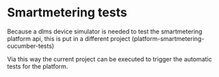 # Smartmetering tests

Because a dlms device simulator is needed to test the smartmetering platform api, this is put in a different
project (platform-smartmetering-cucumber-tests)

Via this way the current project can be executed to trigger the automatic tests for the platform. 